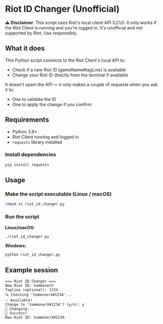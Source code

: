 # Riot ID Changer (Unofficial)

⚠️ **Disclaimer**: This script uses Riot's local client API (LCU). It only works if the Riot Client is running and you're logged in. It's unofficial and not supported by Riot. Use responsibly.

## What it does

This Python script connects to the Riot Client's local API to:

- Check if a new Riot ID (gameName#tagLine) is available
- Change your Riot ID directly from the terminal if available

It doesn't spam the API — it only makes a couple of requests when you ask it to:
- One to validate the ID
- One to apply the change if you confirm

## Requirements

- Python 3.8+
- Riot Client running and logged in
- `requests` library installed

### Install dependencies

```bash
pip install requests
```

## Usage

### Make the script executable (Linux / macOS)

```bash
chmod +x riot_id_changer.py
```

### Run the script

**Linux/macOS:**
```bash
./riot_id_changer.py
```

**Windows:**
```bash
python riot_id_changer.py
```

## Example session

```
=== Riot ID Changer ===
New Riot ID: SummonerX
Tagline (optional): 1234
🔍 Checking 'SummonerX#1234'...
✅ Available!
Change to 'SummonerX#1234'? (y/n): y
🔄 Changing...
🎉 Success!
New Riot ID: SummonerX#1234
```
